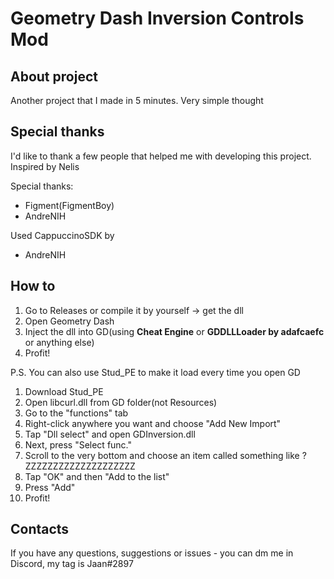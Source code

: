 # Geometry Dash Inversion Controls Mod
## About project
Another project that I made in 5 minutes. Very simple thought
## Special thanks
I'd like to thank a few people that helped me with developing this project.
Inspired by Nelis

Special thanks:
- Figment(FigmentBoy)
- AndreNIH

Used CappuccinoSDK by
- AndreNIH
## How to
1. Go to Releases or compile it by yourself -> get the dll
3. Open Geometry Dash
4. Inject the dll into GD(using **Cheat Engine** or **GDDLLLoader by adafcaefc** or anything else)
5. Profit!

P.S. You can also use Stud_PE to make it load every time you open GD
1. Download Stud_PE
2. Open libcurl.dll from GD folder(not Resources)
3. Go to the "functions" tab
4. Right-click anywhere you want and choose "Add New Import"
5. Tap "Dll select" and open GDInversion.dll
6. Next, press "Select func."
7. Scroll to the very bottom and choose an item called something like ?ZZZZZZZZZZZZZZZZZZZZ
8. Tap "OK" and then "Add to the list"
9. Press "Add"
10. Profit!
## Contacts
If you have any questions, suggestions or issues - you can dm me in Discord, my tag is Jaan#2897